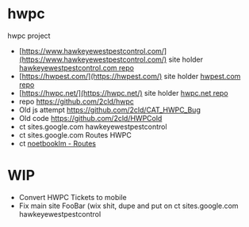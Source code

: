 # hwpc

hwpc project

- [https://www.hawkeyewestpestcontrol.com/](https://www.hawkeyewestpestcontrol.com/) site holder [hawkeyewestpestcontrol.com repo](https://github.com/christrees/hawkeyewestpestcontrol.com)
- [https://hwpest.com/](https://hwpest.com/) site holder [hwpest.com repo](https://github.com/christrees/hwpest.com)
- [https://hwpc.net/](https://hwpc.net/) site holder [hwpc.net repo](https://github.com/christrees/hwpc.net)
- repo https://github.com/2cld/hwpc
- Old js attempt https://github.com/2cld/CAT_HWPC_Bug
- Old code https://github.com/2cld/HWPCold
- ct sites.google.com hawkeyewestpestcontrol
- ct sites.google.com Routes HWPC
- ct [noetbooklm - Routes](https://notebooklm.google.com/notebook/a8276b19-1b41-4887-850f-c7f4b2b9ae75?pli=1)

# WIP
- Convert HWPC Tickets to mobile
- Fix main site FooBar (wix shit, dupe and put on ct sites.google.com hawkeyewestpestcontrol

